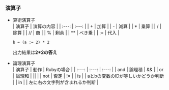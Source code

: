 ### 演算子

- 算術演算子<br>
  | 演算子 | 演算の内容 |
  | :---: | :---: |
  | + | 加算 |
  | - | 減算 |
  | * | 乗算 |
  | / | 除算 |
  | // | 商 |
  | % | 剰余 |
  | ** | べき乗 |
  | := | 代入 |

  ```
  b = (a := 2) * 2
  ```
  出力結果は**2*2の答え**

- 論理演算子<br>
  | 演算子 | 動作 | Rubyの場合 |
  | :---: | :---: | :---: |
  | and | 論理積 | && |
  | or | 論理和 | \|\| |
  | not | 否定 | != |
  | is | | aとbの変数のIDが等しいかどうか判断 |
  | in | | 左に右の文字列が含まれるか判断 |
